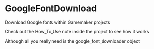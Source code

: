 # GoogleFontDownload
Download Google fonts within Gamemaker projects

Check out the How_To_Use note inside the project to see how it works

Although all you really need is the google_font_downloader object
